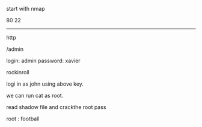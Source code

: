 start with nmap

80
22

***

http

/admin

<!-- Hey john, if you do not remember, the username is admin -->

login: admin   password: xavier

rockinroll

logi in as john using above key.
 
 we can run cat as root. 

 read shadow file and crackthe root pass

 root : football